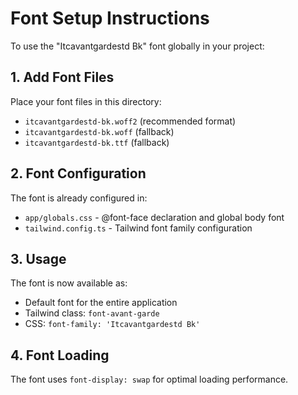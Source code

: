 # Font Setup Instructions

To use the "Itcavantgardestd Bk" font globally in your project:

## 1. Add Font Files
Place your font files in this directory:
- `itcavantgardestd-bk.woff2` (recommended format)
- `itcavantgardestd-bk.woff` (fallback)
- `itcavantgardestd-bk.ttf` (fallback)

## 2. Font Configuration
The font is already configured in:
- `app/globals.css` - @font-face declaration and global body font
- `tailwind.config.ts` - Tailwind font family configuration

## 3. Usage
The font is now available as:
- Default font for the entire application
- Tailwind class: `font-avant-garde`
- CSS: `font-family: 'Itcavantgardestd Bk'`

## 4. Font Loading
The font uses `font-display: swap` for optimal loading performance.
